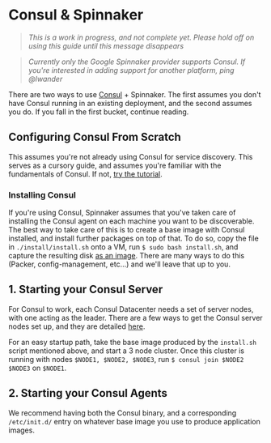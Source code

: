 # Consul & Spinnaker

> _This is a work in progress, and not complete yet. Please hold off on using
> this guide until this message disappears_

> _Currently only the Google Spinnaker provider supports Consul. If you're
> interested in adding support for another platform, ping @lwander_

There are two ways to use [Consul](consul.io) + Spinnaker. The first assumes
you don't have Consul running in an existing deployment, and the second assumes
you do. If you fall in the first bucket, continue reading.

## Configuring Consul From Scratch

This assumes you're not already using Consul for service discovery. This serves
as a cursory guide, and assumes you're familiar with the fundamentals of
Consul. If not, [try the
tutorial](https://www.consul.io/intro/getting-started/install.html).

### Installing Consul

If you're using Consul, Spinnaker assumes that you've taken care of
installing the Consul agent on each machine you want to be discoverable. The
best way to take care of this is to create a base image with Consul installed,
and install further packages on top of that. To do so, copy the file in
`./install/install.sh` onto a VM, run `$ sudo bash install.sh`, and capture the
resulting disk [as an
image](https://cloud.google.com/compute/docs/images/create-delete-deprecate-private-images). 
There are many ways to do this (Packer, config-management, etc...) and we'll 
leave that up to you.

## 1. Starting your Consul Server

For Consul to work, each Consul Datacenter needs a set of server nodes, with
one acting as the leader. There are a few ways to get the Consul server nodes 
set up, and they are detailed
[here](https://www.consul.io/docs/guides/bootstrapping.html).

For an easy startup path, take the base image produced by the `install.sh`
script mentioned above, and start a 3 node cluster. Once this cluster is
running with nodes `$NODE1, $NODE2, $NODE3`, run `$ consul join $NODE2 $NODE3`
on `$NODE1`.

## 2. Starting your Consul Agents

We recommend having both the Consul binary, and a corresponding `/etc/init.d/`
entry on whatever base image you use to produce application images.
